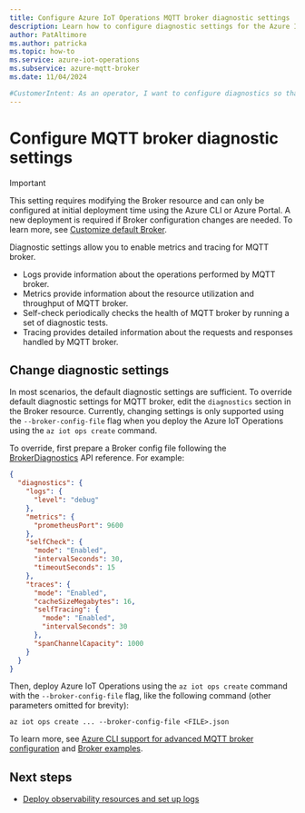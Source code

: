 ```yaml
---
title: Configure Azure IoT Operations MQTT broker diagnostic settings
description: Learn how to configure diagnostic settings for the Azure IoT Operations MQTT broker, like logs, metrics, self-check, and tracing.
author: PatAltimore
ms.author: patricka
ms.topic: how-to
ms.service: azure-iot-operations
ms.subservice: azure-mqtt-broker
ms.date: 11/04/2024

#CustomerIntent: As an operator, I want to configure diagnostics so that I can monitor MQTT broker communications.
---
```


# Configure MQTT broker diagnostic settings

> [!IMPORTANT]
> This setting requires modifying the Broker resource and can only be configured at initial deployment time using the Azure CLI or Azure Portal. A new deployment is required if Broker configuration changes are needed. To learn more, see [Customize default Broker](./overview-broker.md#customize-default-broker).

Diagnostic settings allow you to enable metrics and tracing for MQTT broker.

- Logs provide information about the operations performed by MQTT broker.
- Metrics provide information about the resource utilization and throughput of MQTT broker.
- Self-check periodically checks the health of MQTT broker by running a set of diagnostic tests.
- Tracing provides detailed information about the requests and responses handled by MQTT broker.

## Change diagnostic settings

In most scenarios, the default diagnostic settings are sufficient. To override default diagnostic settings for MQTT broker, edit the `diagnostics` section in the Broker resource. Currently, changing settings is only supported using the `--broker-config-file` flag when you deploy the Azure IoT Operations using the `az iot ops create` command. 

To override, first prepare a Broker config file following the [BrokerDiagnostics](/rest/api/iotoperations/broker/create-or-update#brokerdiagnostics) API reference. For example:

```json
{
  "diagnostics": {
    "logs": {
      "level": "debug"
    },
    "metrics": {
      "prometheusPort": 9600
    },
    "selfCheck": {
      "mode": "Enabled",
      "intervalSeconds": 30,
      "timeoutSeconds": 15
    },
    "traces": {
      "mode": "Enabled",
      "cacheSizeMegabytes": 16,
      "selfTracing": {
        "mode": "Enabled",
        "intervalSeconds": 30
      },
      "spanChannelCapacity": 1000
    }
  }
}
```

Then, deploy Azure IoT Operations using the `az iot ops create` command with the `--broker-config-file` flag, like the following command (other parameters omitted for brevity):

```azurecli
az iot ops create ... --broker-config-file <FILE>.json
```

To learn more, see [Azure CLI support for advanced MQTT broker configuration](https://aka.ms/aziotops-broker-config) and [Broker examples](/rest/api/iotoperations/broker/create-or-update#examples).

## Next steps

- [Deploy observability resources and set up logs](../configure-observability-monitoring/howto-configure-observability.md)